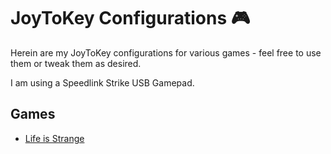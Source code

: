 # JoyToKey Configurations :video_game:

Herein are my JoyToKey configurations for various games - feel free to use them or tweak them as desired.

I am using a Speedlink Strike USB Gamepad.

## Games

 - [Life is Strange](docs/life_is_strange.md)
